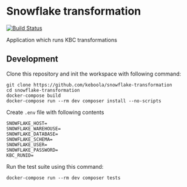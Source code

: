 # Snowflake transformation

[![Build Status](https://travis-ci.com/keboola/snowflake-transformation.svg?branch=master)](https://travis-ci.com/keboola/snowflake-transformation)

Application which runs KBC transformations

## Development
 
Clone this repository and init the workspace with following command:

```
git clone https://github.com/keboola/snowflake-transformation
cd snowflake-transformation
docker-compose build
docker-compose run --rm dev composer install --no-scripts
```

Create `.env` file with following contents
```
SNOWFLAKE_HOST=
SNOWFLAKE_WAREHOUSE=
SNOWFLAKE_DATABASE=
SNOWFLAKE_SCHEMA=
SNOWFLAKE_USER=
SNOWFLAKE_PASSWORD=
KBC_RUNID=
```

Run the test suite using this command:

```
docker-compose run --rm dev composer tests
```
